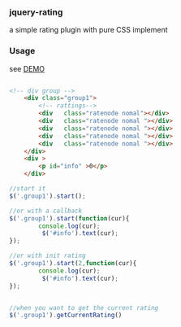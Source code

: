 ### jquery-rating

a simple rating plugin with pure CSS implement


### Usage
see [DEMO](http://jayin.github.io/jquery-rating/demo.html)

```html

<!-- div group -->
    <div class="group1">
        <!-- rattings-->
        <div   class="ratenode nomal"></div>
        <div   class="ratenode nomal "></div>
        <div   class="ratenode nomal "></div>
        <div   class="ratenode nomal "></div>
        <div   class="ratenode nomal "></div>
    </div>
    <div >
        <p id="info" >0</p>
    </div>
```

```javascript
//start it
$('.group1').start();

//or with a callback 
$('.group1').start(function(cur){
        console.log(cur);
         $('#info').text(cur);
});

//or with init rating
$('.group1').start(2,function(cur){
        console.log(cur);
         $('#info').text(cur);
});


//when you want to get the current rating
$('.group1').getCurrentRating()
```
